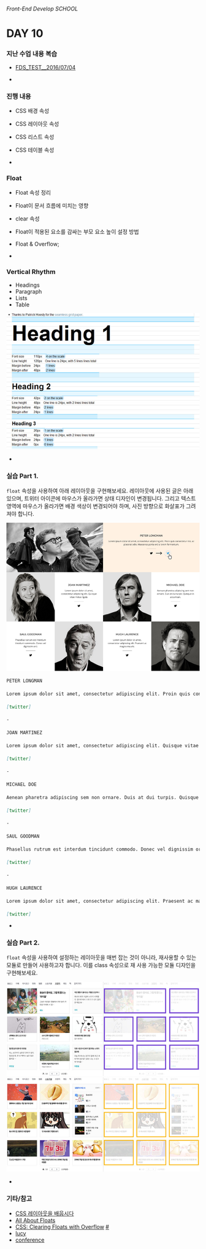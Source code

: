 ###### Front-End Develop SCHOOL

# DAY 10

### 지난 수업 내용 복습

- [FDS_TEST__2016/07/04](http://goo.gl/forms/I01sMbeZo4Hy4J903)

-

### 진행 내용

- CSS 배경 속성
- CSS 레이아웃 속성
- CSS 리스트 속성
- CSS 테이블 속성

-

### Float

- Float 속성 정리
- Float이 문서 흐름에 미치는 영향
- clear 속성
- Float이 적용된 요소를 감싸는 부모 요소 높이 설정 방법
- Float & Overflow;

-

### Vertical Rhythm

- Headings
- Paragraph
- Lists
- Table

![vertical-rhythm](../Assets/vertical-rhythm.jpg)

-

### 실습 Part 1.

`float` 속성을 사용하여 아래 레이아웃을 구현해보세요. 레이아웃에 사용된 글은 아래 있으며, 트위터 아이콘에 마우스가 올라가면 상태 디자인이 변경됩니다. 그리고 텍스트 영역에 마우스가 올라가면 배경 색상이 변경되어야 하며, 사진 방향으로 화살표가 그려져야 합니다.

![float-demo](../Assets/float-demo.png)

```md
PETER LONGMAN

Lorem ipsum dolor sit amet, consectetur adipiscing elit. Proin quis consectetur nisi, ac placerat odio. Maecenas porta orci a lorem fermentum.

[twitter]

-

JOAN MARTINEZ

Lorem ipsum dolor sit amet, consectetur adipiscing elit. Quisque vitae metus ligula.

[twitter]

-

MICHAEL DOE

Aenean pharetra adipiscing sem non ornare. Duis at dui turpis. Quisque in accumsan.

[twitter]

-

SAUL GOODMAN

Phasellus rutrum est interdum tincidunt commodo. Donec vel dignissim orci.

[twitter]

-

HUGH LAURENCE

Lorem ipsum dolor sit amet, consectetur adipiscing elit. Praesent ac magna mauris.

[twitter]

```

-

### 실습 Part 2.

`float` 속성을 사용하여 설정하는 레이아웃을 매번 잡는 것이 아니라, 재사용할 수 있는 모듈로 만들어 사용하고자 합니다. 이를 class 속성으로 재 사용 가능한 모듈 디자인을 구현해보세요.

![float-demo-daum-01](../Assets/float-demo-daum-01.jpg)
![float-demo-daum-02](../Assets/float-demo-daum-02.jpg)

-

### 기타/참고

- [CSS 레이아웃을 배웁시다](http://ko.learnlayout.com/toc.html)
- [All About Floats](https://css-tricks.com/all-about-floats/)
- [CSS: Clearing Floats with Overflow](http://webdesignerwall.com/tutorials/css-clearing-floats-with-overflow) [#](http://firejune.com/1653/Float+%EC%86%8D%EC%84%B1%EC%9D%98+%EB%86%92%EC%9D%B4+%EB%AC%B8%EC%A0%9C%EB%A5%BC+Overflow%EB%A1%9C+%ED%95%B4%EA%B2%B0%ED%95%98%EB%8A%94+%EB%B0%A9%EB%B2%95)
- [lucy](http://lucy.29cm.co.kr/hello)
- [conference](http://themes-pixeden.com/landing/conference/home3.html#home)




































<!-- https://docs.google.com/forms/d/1pYH0IM_1QN1pEXp4_mrk-F1gOCwjE4RgHFLSYCuC79c/viewform?entry.1667344800=%EB%8B%B5%EC%95%88%EC%A7%80&entry.1954690747=vertical-align:+bottom;&entry.1877237233=small-caps&entry.764623325=%ED%85%8D%EC%8A%A4%ED%8A%B8+%EB%8C%80%EC%8B%A0+%EB%B0%B0%EA%B2%BD+%EC%9D%B4%EB%AF%B8%EC%A7%80%EB%A5%BC+%EC%82%AC%EC%9A%A9%ED%95%98%EC%97%AC+%EC%9D%B4%EB%AF%B8%EC%A7%80%EB%A1%9C+%EB%8C%80%EC%B2%B4%ED%95%98%EB%8A%94+%EB%B0%A9%EB%B2%95%EC%9C%BC%EB%A1%9C+%EC%84%B1%EB%8A%A5+%ED%96%A5%EC%83%81%EC%9D%84+%EB%AA%A9%EC%A0%81%EC%9C%BC%EB%A1%9C+%ED%95%98%EB%8A%94+%EC%8A%A4%ED%94%84%EB%9D%BC%EC%9D%B4%ED%8A%B8+%EA%B8%B0%EB%B2%95%EC%9D%84+%EC%82%AC%EC%9A%A9%ED%95%A0+%EB%95%8C+%EB%B9%88%EB%B2%88%ED%95%98%EA%B2%8C+%EC%82%AC%EC%9A%A9%EB%90%A9%EB%8B%88%EB%8B%A4.&entry.1992794266=font:+bold+22px;&entry.1492371134=%EB%8B%B5%EC%9D%B4+%EC%97%86%EB%8B%A4.&entry.452809078=%ED%99%94%EB%A9%B4%EC%97%90%EC%84%9C+%EC%95%88%EB%B3%B4%EC%9D%BC+%EB%BF%90+%EC%95%84%EB%8B%88%EB%9D%BC+%EA%B3%B5%EA%B0%84%EC%A1%B0%EC%B0%A8+%EC%82%AC%EB%9D%BC%EC%A7%90++++VS+++%ED%99%94%EB%A9%B4%EC%97%90%EC%84%9C+%EC%95%88+%EB%B3%B4%EC%9D%B4%EC%A7%80%EB%A7%8C+%EA%B3%B5%EA%B0%84%EC%9D%80+%EB%82%A8%EC%95%84%EC%9E%88%EC%9D%8C&entry.1797276971=none&entry.1838079932=@media+only+screen+and+(max-width:+600px)+%7B+.target+%7B+float:+none;+%7D+%7D&entry.1182003709=.parent+%7B+overflow:+auto;+%7D+%EB%98%90%EB%8A%94+overflow:+auto;&entry.212329359=%EC%9D%B4%EB%AF%B8%EC%A7%80+%EC%9E%90%EC%8B%A0%EC%9D%84+%ED%8F%AC%ED%95%A8%ED%95%98%EB%8A%94+%EB%B6%80%EB%AA%A8+%EC%9A%94%EC%86%8C%EC%9D%98+%EC%98%A4%EB%A5%B8%EC%AA%BD+%EC%B8%A1%EB%A9%B4%EC%97%90+%EB%B6%80%EC%9C%A0%ED%95%98%EC%97%AC+%EC%9D%B4%EB%8F%99%EB%90%A9%EB%8B%88%EB%8B%A4.+%EB%A7%8C%EC%95%BD,+%EB%A8%BC%EC%A0%80+%EC%98%A4%EB%A5%B8%EC%AA%BD+%EB%B0%A9%ED%96%A5%EC%9C%BC%EB%A1%9C+%EB%B6%80%EC%9C%A0%EB%90%9C+%EC%9A%94%EC%86%8C%EA%B0%80+%EC%9E%88%EB%8B%A4%EB%A9%B4+%ED%95%B4%EB%8B%B9+%EC%9A%94%EC%86%8C%EC%9D%98+%EB%92%A4(%ED%99%94%EB%A9%B4+%EB%B0%A9%ED%96%A5%EC%9D%80+%EC%98%A4%EB%A5%B8%EC%AA%BD)%EC%97%90+%EB%82%98%EB%9E%80%ED%9E%88+%EB%B6%99%EA%B2%8C+%EB%90%A9%EB%8B%88%EB%8B%A4. -->